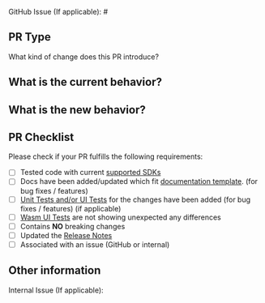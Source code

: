 GitHub Issue (If applicable): #

<!-- Link to relevant GitHub issue if applicable. All PRs should be associated with an issue (GitHub issue or internal) -->

## PR Type

What kind of change does this PR introduce?
<!-- Please uncomment one ore more that apply to this PR

- Bugfix
- Feature
- Code style update (formatting)
- Refactoring (no functional changes, no api changes)
- Build or CI related changes
- Documentation content changes
- Project automation
- Other... Please describe:

-->

## What is the current behavior?

<!-- Please describe the current behavior that you are modifying, or link to a relevant issue. -->


## What is the new behavior?

<!-- Please describe the new behavior after your modifications. -->


## PR Checklist

Please check if your PR fulfills the following requirements:

- [ ] Tested code with current [supported SDKs](../README.md#supported)
- [ ] Docs have been added/updated which fit [documentation template](https://github.com/nventive/Uno/blob/master/doc/.feature-template.md). (for bug fixes / features)
- [ ] [Unit Tests and/or UI Tests](doc/articles/working-with-the-samples-apps.md) for the changes have been added (for bug fixes / features) (if applicable)
- [ ] [Wasm UI Tests](doc/articles/working-with-the-samples-apps.md#running-the-webassembly-ui-tests-snapshots) are not showing unexpected any differences
- [ ] Contains **NO** breaking changes
- [ ] Updated the [Release Notes](https://github.com/nventive/Uno/tree/master/doc/ReleaseNotes)
- [ ] Associated with an issue (GitHub or internal)

<!-- If this PR contains a breaking change, please describe the impact and migration path for existing applications below.
     Please note that breaking changes are likely to be rejected -->


## Other information

<!-- Please provide any additional information if necessary -->

Internal Issue (If applicable):
<!-- Link to relevant internal issue if applicable. All PRs should be associated with an issue (GitHub issue or internal) -->
